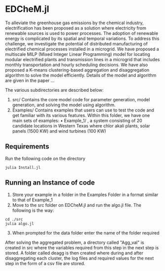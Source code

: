 # EDCheM.jl
To alleviate the greenhouse gas emissions by the chemical industry, electrification has been proposed as a solution where electricity from renewable sources is used to power processes. The adoption of renewable energy is complicated by its spatial and temporal variations.  To address this challenge, we investigate the potential of distributed manufacturing of electrified chemical processes installed in a microgrid. We have proposed a multiscale MILP (Mixed Integer Linear Programming) model for locating modular electrified plants and transmission lines in a microgrid that includes monthly transportation and hourly scheduling decisions. We have also proposed a K-means clustering-based aggregation and disaggregation algorithm to solve the model efficiently. Details of the model and algorithm are given in the paper ... 

The various subdirectories are described below:
1.	src/ Contains the core model code for parameter generation, model generation, and solving the model using algorithm.
2.	Examples/ Contains examples that users can use to test the code and get familiar with its various features. Within this folder, we have one main sets of examples:
  •	Example_1/ , a system consisting of  20 candidate locations in Western Texas where chlor akali plants, solar panels (1500 KW) and wind turbines (100 KW)


## Requirements
Run the following code on the directory
  ```
  julia Install.jl
  ```
## Running an Instance of code
1.	Store your example in a folder in the Examples Folder in a format similar to that of Example_1
2.	Move to the src folder on EDCheM.jl and run the algo.jl file. The following is the way:
  ```
  cd ./src
  julia algo.jl
  ```
3. When prompted for the data folder enter the name of the folder required

After solving the aggregated problem, a directory called "Agg_val" is created in src where the variables required from this step in the next step is stored. A folder called deagg is then created where during and after disaggregating each cluster, the log files and required values for  the next step in the form of a csv file are stored.
